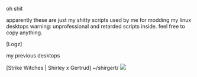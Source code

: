 oh shit

apparently these are just my shitty scripts used by me for modding my linux desktops
warning: unprofessional and retarded scripts inside. feel free to copy anything.

[Logz]

my previous desktops

[Strike Witches | Shirley x Gertrud] ~/shirgert/
<img src="https://fbcdn-sphotos-a-a.akamaihd.net/hphotos-ak-prn2/1472967_778074822206185_8092429_n.jpg">
